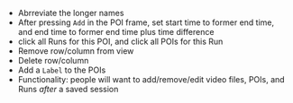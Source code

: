 - Abrreviate the longer names
- After pressing `Add` in the POI frame, set start time to former end time, and end time to former end time plus time difference
- click all Runs for this POI, and click all POIs for this Run
- Remove row/column from view
- Delete row/column
- Add a `Label` to the POIs
- Functionality: people will want to add/remove/edit video files, POIs, and Runs *after* a saved session
